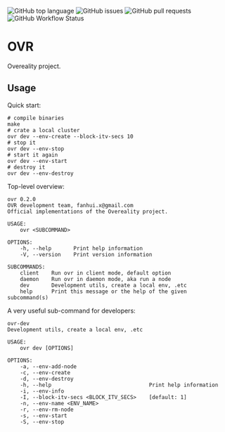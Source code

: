 ![GitHub top language](https://img.shields.io/github/languages/top/ccmlm/OVR)
![GitHub issues](https://img.shields.io/github/issues-raw/ccmlm/OVR)
![GitHub pull requests](https://img.shields.io/github/issues-pr-raw/ccmlm/OVR)
![GitHub Workflow Status](https://img.shields.io/github/workflow/status/ccmlm/OVR/Rust)

# OVR

Overeality project.

## Usage

Quick start:

```shell
# compile binaries
make
# crate a local cluster
ovr dev --env-create --block-itv-secs 10
# stop it
ovr dev --env-stop
# start it again
ovr dev --env-start
# destroy it
ovr dev --env-destroy
```

Top-level overview:

```
ovr 0.2.0
OVR development team, fanhui.x@gmail.com
Official implementations of the Overeality project.

USAGE:
    ovr <SUBCOMMAND>

OPTIONS:
    -h, --help       Print help information
    -V, --version    Print version information

SUBCOMMANDS:
    client    Run ovr in client mode, default option
    daemon    Run ovr in daemon mode, aka run a node
    dev       Development utils, create a local env, .etc
    help      Print this message or the help of the given subcommand(s)
```

A very useful sub-command for developers:

```
ovr-dev
Development utils, create a local env, .etc

USAGE:
    ovr dev [OPTIONS]

OPTIONS:
    -a, --env-add-node
    -c, --env-create
    -d, --env-destroy
    -h, --help                               Print help information
    -i, --env-info
    -I, --block-itv-secs <BLOCK_ITV_SECS>    [default: 1]
    -n, --env-name <ENV_NAME>
    -r, --env-rm-node
    -s, --env-start
    -S, --env-stop
```
